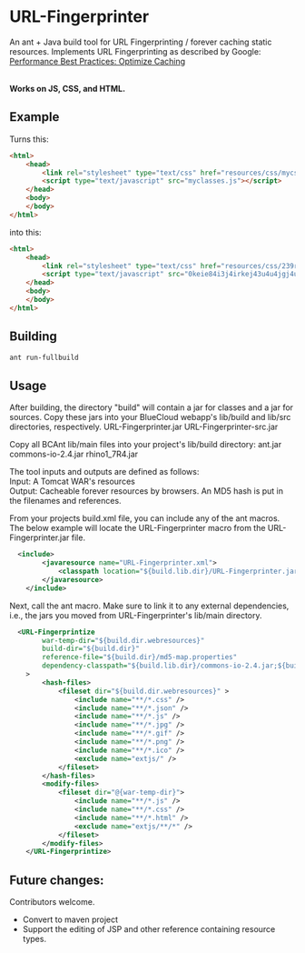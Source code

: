 # URL-Fingerprinter
An ant + Java build tool for URL Fingerprinting / forever caching static resources. Implements URL Fingerprinting as described by Google: 
<a href="https://developers.google.com/speed/docs/best-practices/caching">Performance Best Practices: Optimize Caching<a>

<br>
<b>Works on JS, CSS, and HTML.</b>


## Example
Turns this:
```html
<html>
	<head>
		<link rel="stylesheet" type="text/css" href="resources/css/mycss.css"/>
		<script type="text/javascript" src="myclasses.js"></script>
	</head>
	<body>
	</body>
</html>
```
into this:
```html
<html>
	<head>
		<link rel="stylesheet" type="text/css" href="resources/css/239rmfhr93483h883893892fh238904t-mycss.css"/>
		<script type="text/javascript" src="0keie84i3j4irkej43u4u4jgj4ui4i33-myclasses.js"></script>
	</head>
	<body>
	</body>
</html>
```

## Building
```sh
ant run-fullbuild
```

## Usage

After building, the directory "build" will contain a jar for classes and a jar for sources. Copy these jars into your BlueCloud webapp's lib/build and lib/src directories, respectively.
URL-Fingerprinter.jar
URL-Fingerprinter-src.jar

Copy all BCAnt lib/main files into your project's lib/build directory:
ant.jar
commons-io-2.4.jar
rhino1_7R4.jar

The tool inputs and outputs are defined as follows:<br>
Input: A Tomcat WAR's resources <br>
Output: Cacheable forever resources by browsers. An MD5 hash is put in the filenames and references. <br>

From your projects build.xml file, you can include any of the ant macros. The below example will locate the URL-Fingerprinter macro from the URL-Fingerprinter.jar file.

```xml
  <include>
		<javaresource name="URL-Fingerprinter.xml">
			<classpath location="${build.lib.dir}/URL-Fingerprinter.jar"/>
		</javaresource>
	</include>

```

Next, call the ant macro. Make sure to link it to any external dependencies, i.e., the jars you moved from URL-Fingerprinter's lib/main directory.

```xml
  <URL-Fingerprintize
		war-temp-dir="${build.dir.webresources}"
		build-dir="${build.dir}"
		reference-file="${build.dir}/md5-map.properties"
		dependency-classpath="${build.lib.dir}/commons-io-2.4.jar;${build.lib.dir}/rhino1_7R4.jar;${build.lib.dir}/URL-Fingerprinter.jar;${build.lib.dir}/ant.jar;"
	>
		<hash-files>
			<fileset dir="${build.dir.webresources}" >
				<include name="**/*.css" />
				<include name="**/*.json" />
				<include name="**/*.js" />
				<include name="**/*.jpg" />
				<include name="**/*.gif" />
				<include name="**/*.png" />
				<include name="**/*.ico" />
				<exclude name="extjs/" />
			</fileset>
		</hash-files>
		<modify-files>
			<fileset dir="@{war-temp-dir}">
				<include name="**/*.js" />
				<include name="**/*.css" />
				<include name="**/*.html" />
				<exclude name="extjs/**/*" />
			</fileset>
		</modify-files>
	</URL-Fingerprintize>
```

## Future changes:<br>
Contributors welcome.<br>
* Convert to maven project
* Support the editing of JSP and other reference containing resource types.



